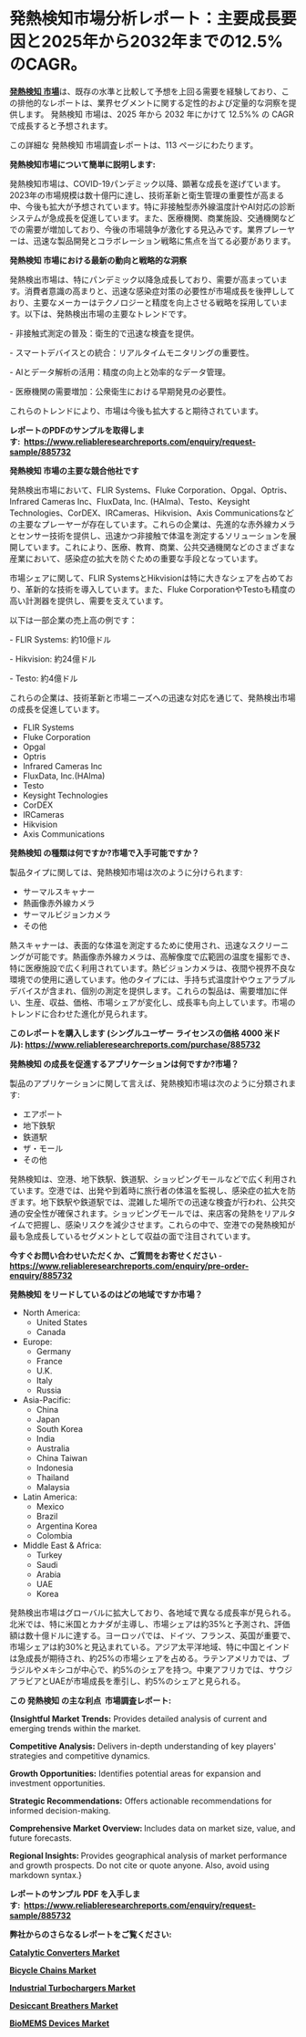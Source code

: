 <p><h1>発熱検知市場分析レポート：主要成長要因と2025年から2032年までの12.5%のCAGR。</h1></p><p data-sourcepos="1:1-1:157"><strong><a href="https://www.reliableresearchreports.com/fever-detection-r885732?utm_campaign=110&utm_medium=36&utm_source=Github&utm_content=ia&utm_term=11042025&utm_id=fever-detection">発熱検知 市場</a></strong>は、既存の水準と比較して予想を上回る需要を経験しており、この排他的なレポートは、業界セグメントに関する定性的および定量的な洞察を提供します。 発熱検知 市場は、2025 年から 2032 年にかけて 12.5%% の CAGR で成長すると予想されます。</p>
<p data-sourcepos="3:1-3:50">この詳細な 発熱検知 市場調査レポートは、113 ページにわたります。</p>
<p><strong>発熱検知市場について簡単に説明します:</strong></p>
<p><p>発熱検知市場は、COVID-19パンデミック以降、顕著な成長を遂げています。2023年の市場規模は数十億円に達し、技術革新と衛生管理の重要性が高まる中、今後も拡大が予想されています。特に非接触型赤外線温度計やAI対応の診断システムが急成長を促進しています。また、医療機関、商業施設、交通機関などでの需要が増加しており、今後の市場競争が激化する見込みです。業界プレーヤーは、迅速な製品開発とコラボレーション戦略に焦点を当てる必要があります。</p></p>
<p><strong>発熱検知 市場における最新の動向と戦略的な洞察</strong></p>
<p><p>発熱検出市場は、特にパンデミック以降急成長しており、需要が高まっています。消費者意識の高まりと、迅速な感染症対策の必要性が市場成長を後押ししており、主要なメーカーはテクノロジーと精度を向上させる戦略を採用しています。以下は、発熱検出市場の主要なトレンドです。</p><p>- 非接触式測定の普及：衛生的で迅速な検査を提供。</p><p>- スマートデバイスとの統合：リアルタイムモニタリングの重要性。</p><p>- AIとデータ解析の活用：精度の向上と効率的なデータ管理。</p><p>- 医療機関の需要増加：公衆衛生における早期発見の必要性。</p><p>これらのトレンドにより、市場は今後も拡大すると期待されています。</p></p>
<p><strong>レポートのPDFのサンプルを取得します</strong><strong>:&nbsp;&nbsp;<a href="https://www.reliableresearchreports.com/enquiry/request-sample/885732?utm_campaign=110&utm_medium=36&utm_source=Github&utm_content=ia&utm_term=11042025&utm_id=fever-detection">https://www.reliableresearchreports.com/enquiry/request-sample/885732</a></strong></p>
<p><strong>発熱検知 市場の主要な競合他社です</strong></p>
<p><p>発熱検出市場において、FLIR Systems、Fluke Corporation、Opgal、Optris、Infrared Cameras Inc、FluxData, Inc. (HAlma)、Testo、Keysight Technologies、CorDEX、IRCameras、Hikvision、Axis Communicationsなどの主要なプレーヤーが存在しています。これらの企業は、先進的な赤外線カメラとセンサー技術を提供し、迅速かつ非接触で体温を測定するソリューションを展開しています。これにより、医療、教育、商業、公共交通機関などのさまざまな産業において、感染症の拡大を防ぐための重要な手段となっています。</p><p>市場シェアに関して、FLIR SystemsとHikvisionは特に大きなシェアを占めており、革新的な技術を導入しています。また、Fluke CorporationやTestoも精度の高い計測器を提供し、需要を支えています。</p><p>以下は一部企業の売上高の例です：</p><p>- FLIR Systems: 約10億ドル</p><p>- Hikvision: 約24億ドル</p><p>- Testo: 約4億ドル</p><p>これらの企業は、技術革新と市場ニーズへの迅速な対応を通じて、発熱検出市場の成長を促進しています。</p></p>
<p><ul><li>FLIR Systems</li><li>Fluke Corporation</li><li>Opgal</li><li>Optris</li><li>Infrared Cameras Inc</li><li>FluxData, Inc.(HAlma)</li><li>Testo</li><li>Keysight Technologies</li><li>CorDEX</li><li>IRCameras</li><li>Hikvision</li><li>Axis Communications</li></ul></p>
<p><strong>発熱検知 の種類は何ですか?市場で入手可能ですか？</strong></p>
<p>製品タイプに関しては、発熱検知市場は次のように分けられます:</p>
<p><ul><li>サーマルスキャナー</li><li>熱画像赤外線カメラ</li><li>サーマルビジョンカメラ</li><li>その他</li></ul></p>
<p><p>熱スキャナーは、表面的な体温を測定するために使用され、迅速なスクリーニングが可能です。熱画像赤外線カメラは、高解像度で広範囲の温度を撮影でき、特に医療施設で広く利用されています。熱ビジョンカメラは、夜間や視界不良な環境での使用に適しています。他のタイプには、手持ち式温度計やウェアラブルデバイスが含まれ、個別の測定を提供します。これらの製品は、需要増加に伴い、生産、収益、価格、市場シェアが変化し、成長率も向上しています。市場のトレンドに合わせた進化が見られます。</p></p>
<p><strong>このレポートを購入します (シングルユーザー ライセンスの価格 4000 米ドル):&nbsp;<a href="https://www.reliableresearchreports.com/purchase/885732?utm_campaign=110&utm_medium=36&utm_source=Github&utm_content=ia&utm_term=11042025&utm_id=fever-detection">https://www.reliableresearchreports.com/purchase/885732</a></strong></p>
<p><strong>発熱検知 の成長を促進するアプリケーションは何ですか?市場？</strong></p>
<p>製品のアプリケーションに関して言えば、発熱検知市場は次のように分類されます:</p>
<p><ul><li>エアポート</li><li>地下鉄駅</li><li>鉄道駅</li><li>ザ・モール</li><li>その他</li></ul></p>
<p><p>発熱検知は、空港、地下鉄駅、鉄道駅、ショッピングモールなどで広く利用されています。空港では、出発や到着時に旅行者の体温を監視し、感染症の拡大を防ぎます。地下鉄駅や鉄道駅では、混雑した場所での迅速な検査が行われ、公共交通の安全性が確保されます。ショッピングモールでは、来店客の発熱をリアルタイムで把握し、感染リスクを減少させます。これらの中で、空港での発熱検知が最も急成長しているセグメントとして収益の面で注目されています。</p></p>
<p><strong>今すぐお問い合わせいただくか、ご質問をお寄せください</strong><strong>&nbsp;</strong>-<strong><a href="https://www.reliableresearchreports.com/enquiry/pre-order-enquiry/885732?utm_campaign=110&utm_medium=36&utm_source=Github&utm_content=ia&utm_term=11042025&utm_id=fever-detection">https://www.reliableresearchreports.com/enquiry/pre-order-enquiry/885732</a></strong></p>
<p><strong>発熱検知 をリードしているのはどの地域ですか市場？</strong></p>
<p><ul>
    <li>
        North America:
        <ul>
            <li>United States</li>
            <li>Canada</li>
        </ul>
    </li>
    <li>
        Europe:
        <ul>
            <li>Germany</li>
            <li>France</li>
            <li>U.K.</li>
            <li>Italy</li>
            <li>Russia</li>
        </ul>
    </li>
    <li>
        Asia-Pacific:
        <ul>
            <li>China</li>
            <li>Japan</li>
            <li>South Korea</li>
            <li>India</li>
            <li>Australia</li>
            <li>China Taiwan</li>
            <li>Indonesia</li>
            <li>Thailand</li>
            <li>Malaysia</li>
        </ul>
    </li>
    <li>
        Latin America:
        <ul>
            <li>Mexico</li>
            <li>Brazil</li>
            <li>Argentina Korea</li>
            <li>Colombia</li>
        </ul>
    </li>
    <li>
        Middle East & Africa:
        <ul>
            <li>Turkey</li>
            <li>Saudi</li>
            <li>Arabia</li>
            <li>UAE</li>
            <li>Korea</li>
        </ul>
    </li>
    </ul></p>
<p><p>発熱検出市場はグローバルに拡大しており、各地域で異なる成長率が見られる。北米では、特に米国とカナダが主導し、市場シェアは約35%と予測され、評価額は数十億ドルに達する。ヨーロッパでは、ドイツ、フランス、英国が重要で、市場シェアは約30%と見込まれている。アジア太平洋地域、特に中国とインドは急成長が期待され、約25%の市場シェアを占める。ラテンアメリカでは、ブラジルやメキシコが中心で、約5%のシェアを持つ。中東アフリカでは、サウジアラビアとUAEが市場成長を牽引し、約5%のシェアと見られる。</p></p>
<p><strong>この 発熱検知 の主な利点&nbsp; 市場調査レポート:</strong></p>
<p><strong>{Insightful Market Trends:</strong> Provides detailed analysis of current and emerging trends within the market.</p>
<p><strong>Competitive Analysis:</strong> Delivers in-depth understanding of key players' strategies and competitive dynamics.</p>
<p><strong>Growth Opportunities:</strong> Identifies potential areas for expansion and investment opportunities.</p>
<p><strong>Strategic Recommendations:</strong> Offers actionable recommendations for informed decision-making.</p>
<p><strong>Comprehensive Market Overview: </strong>Includes data on market size, value, and future forecasts.</p>
<p><strong>Regional Insights: </strong>Provides geographical analysis of market performance and growth prospects. Do not cite or quote anyone. Also, avoid using markdown syntax.}</p>
<p><strong>レポートのサンプル PDF を入手します:&nbsp;</strong><strong>&nbsp;<a href="https://www.reliableresearchreports.com/enquiry/request-sample/885732?utm_campaign=110&utm_medium=36&utm_source=Github&utm_content=ia&utm_term=11042025&utm_id=fever-detection">https://www.reliableresearchreports.com/enquiry/request-sample/885732</a></strong></p>
<p></p>
<p></p>
<p></p>
<p></p>
<p><strong>弊社からのさらなるレポートをご覧ください:</strong></p>
<p><strong><p><a href="https://github.com/elroddrewspm/Market-Research-Report-List-1/blob/main/catalytic-converters-market.md?utm_campaign=110&utm_medium=36&utm_source=Github&utm_content=ia&utm_term=11042025&utm_id=fever-detection">Catalytic Converters Market</a></p><p><a href="https://github.com/mokeleveisel/Market-Research-Report-List-1/blob/main/bicycle-chains-market.md?utm_campaign=110&utm_medium=36&utm_source=Github&utm_content=ia&utm_term=11042025&utm_id=fever-detection">Bicycle Chains Market</a></p><p><a href="https://github.com/baheraennika/Market-Research-Report-List-1/blob/main/industrial-turbochargers-market.md?utm_campaign=110&utm_medium=36&utm_source=Github&utm_content=ia&utm_term=11042025&utm_id=fever-detection">Industrial Turbochargers Market</a></p><p><a href="https://github.com/dukerghostki/Market-Research-Report-List-1/blob/main/desiccant-breathers-market.md?utm_campaign=110&utm_medium=36&utm_source=Github&utm_content=ia&utm_term=11042025&utm_id=fever-detection">Desiccant Breathers Market</a></p><p><a href="https://github.com/helmeludu/Market-Research-Report-List-1/blob/main/biomems-devices-market.md?utm_campaign=110&utm_medium=36&utm_source=Github&utm_content=ia&utm_term=11042025&utm_id=fever-detection">BioMEMS Devices Market</a></p></strong></p>